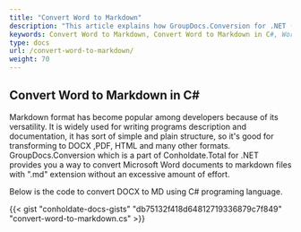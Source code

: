 ```yaml
---
title: "Convert Word to Markdown"
description: "This article explains how GroupDocs.Conversion for .NET (which is a part of Conholdate.Total for .NET) supports Word conversion to Markdown."
keywords: Convert Word to Markdown, Convert Word to Markdown in C#, Word to Markdown
type: docs
url: /convert-word-to-markdown/
weight: 70
---
```


## Convert Word to Markdown in C#

Markdown format has become popular among developers because of its versatility. It is widely used for writing programs description and documentation, it has sort of simple and plain structure, so it's good for transforming to DOCX ,PDF, HTML and many other formats. GroupDocs.Conversion which is a part of Conholdate.Total for .NET provides you a way to convert Microsoft Word documents to markdown files with ".md" extension without an excessive amount of effort. 

Below is the code to convert DOCX to MD using C# programing language.


{{< gist "conholdate-docs-gists" "db75132f418d64812719336879c7f849" "convert-word-to-markdown.cs" >}}












